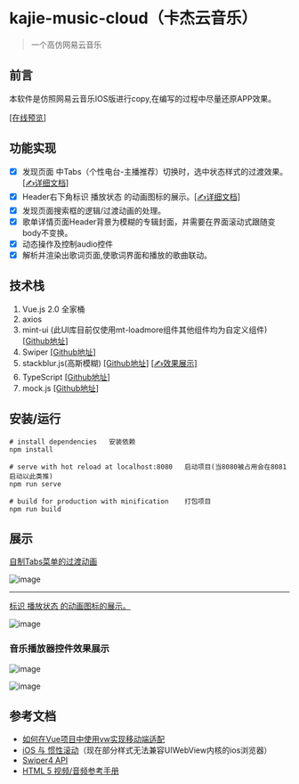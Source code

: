 # kajie-music-cloud（卡杰云音乐） # 
> 一个高仿网易云音乐

## 前言 ##
本软件是仿照网易云音乐IOS版进行copy,在编写的过程中尽量还原APP效果。


[[在线预览]](http://music.kajie88.com)

## 功能实现 ##

+ [X] 发现页面 中Tabs（个性电台-主播推荐）切换时，选中状态样式的过渡效果。[[✍详细文档]](https://github.com/kajiecy/kajieMusicCloud/blob/master/document/tabSwitch.md)
+ [X] Header右下角标识 播放状态 的动画图标的展示。[[✍详细文档]](https://github.com/kajiecy/kajieMusicCloud/blob/master/document/cssAnimation.md)
+ [X] 发现页面搜索框的逻辑/过渡动画的处理。
+ [X] 歌单详情页面Header背景为模糊的专辑封面，并需要在界面滚动式跟随变body不变换。
+ [X] 动态操作及控制audio控件
+ [X] 解析并渲染出歌词页面,使歌词界面和播放的歌曲联动。
## 技术栈 ##
 1. Vue.js 2.0 全家桶
 2. axios
 3. mint-ui (此UI库目前仅使用mt-loadmore组件其他组件均为自定义组件)[[Github地址]](https://github.com/ElemeFE/mint-ui/)
 4. Swiper [[Github地址]](https://github.com/nolimits4web/swiper)
 5. stackblur.js(高斯模糊) [[Github地址]](https://github.com/flozz/StackBlur) [[✍效果展示]](http://music.kajie88.com/#/stackBlurDemo)
 6. TypeScript [[Github地址]](https://github.com/Microsoft/TypeScript) 
 7. mock.js [[Github地址]](https://github.com/nuysoft/Mock) 
## 安装/运行
``` shell
# install dependencies   安装依赖
npm install

# serve with hot reload at localhost:8080   启动项目(当8080被占用会在8081启动以此类推)
npm run serve

# build for production with minification    打包项目
npm run build
```


## 展示 ##
[自制Tabs菜单的过渡动画](https://github.com/kajiecy/kajieMusicCloud/blob/master/document/tabSwitch.md)


![image](http://qiniu.kajie88.com/tabsStwitch.gif) <br>


---------------------
[标识 播放状态 的动画图标的展示。](https://github.com/kajiecy/kajieMusicCloud/blob/master/document/cssAnimation.md)

![image](http://qiniu.kajie88.com/tabsStwitch2.gif) <br>


### 音乐播放器控件效果展示

![image](http://qiniu.kajie88.com/playerDemo1.gif) <br>


![image](http://qiniu.kajie88.com/playerDemo2.gif) <br>

## 参考文档 ##

+ [如何在Vue项目中使用vw实现移动端适配](https://www.w3cplus.com/mobile/vw-layout-in-vue.html)
+ [iOS 与 惯性滚动](https://www.cnblogs.com/chris-oil/p/6164966.html)（现在部分样式无法兼容UIWebView内核的ios浏览器）
+ [Swiper4 API](https://www.swiper.com.cn/api/index.html)
+ [HTML 5 视频/音频参考手册](http://www.w3school.com.cn/tags/html_ref_audio_video_dom.asp)
